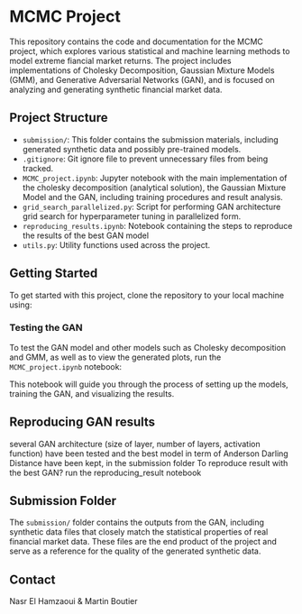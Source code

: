 # MCMC Project

This repository contains the code and documentation for the MCMC project, which explores various statistical and machine learning methods to model extreme fiancial market returns. The project includes implementations of Cholesky Decomposition, Gaussian Mixture Models (GMM), and Generative Adversarial Networks (GAN), and is focused on analyzing and generating synthetic financial market data.

## Project Structure

- `submission/`: This folder contains the submission materials, including generated synthetic data and possibly pre-trained models.
- `.gitignore`: Git ignore file to prevent unnecessary files from being tracked.
- `MCMC_project.ipynb`: Jupyter notebook with the main implementation of the cholesky decomposition (analytical solution), the Gaussian Mixture Model and the GAN, including training procedures and result analysis.
- `grid_search_parallelized.py`: Script for performing GAN architecture grid search for hyperparameter tuning in parallelized form.
- `reproducing_results.ipynb`: Notebook containing the steps to reproduce the results of the best GAN model
- `utils.py`: Utility functions used across the project.

## Getting Started

To get started with this project, clone the repository to your local machine using:

### Testing the GAN

To test the GAN model and other models such as Cholesky decomposition and GMM, as well as to view the generated plots, run the `MCMC_project.ipynb` notebook:

This notebook will guide you through the process of setting up the models, training the GAN, and visualizing the results.

## Reproducing GAN results

several GAN architecture (size of layer, number of layers, activation function) have been tested and the best model in term of Anderson Darling Distance have been kept, in the submission folder
To reproduce result with the best GAN? run the reproducing_result notebook

## Submission Folder

The `submission/` folder contains the outputs from the GAN, including synthetic data files that closely match the statistical properties of real financial market data. These files are the end product of the project and serve as a reference for the quality of the generated synthetic data.


## Contact

 Nasr El Hamzaoui  & Martin Boutier 
